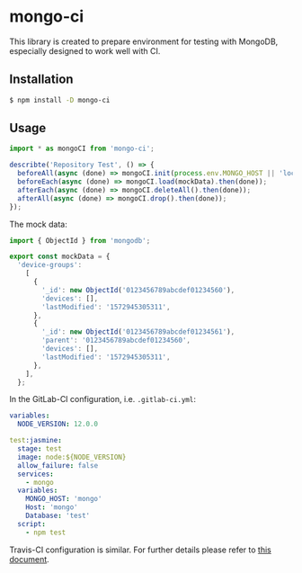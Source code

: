 # mongo-ci
This library is created to prepare environment for testing with MongoDB, especially designed to work well with CI.

## Installation
```bash
$ npm install -D mongo-ci
```

## Usage
```typescript
import * as mongoCI from 'mongo-ci';

describte('Repository Test', () => {
  beforeAll(async (done) => mongoCI.init(process.env.MONGO_HOST || 'localhost').then(done));
  beforeEach(async (done) => mongoCI.load(mockData).then(done));
  afterEach(async (done) => mongoCI.deleteAll().then(done));
  afterAll(async (done) => mongoCI.drop().then(done));
});
```

The mock data:
```typescript
import { ObjectId } from 'mongodb';

export const mockData = {
  'device-groups':
    [
      {
        '_id': new ObjectId('0123456789abcdef01234560'),
        'devices': [],
        'lastModified': '1572945305311',
      },
      {
        '_id': new ObjectId('0123456789abcdef01234561'),
        'parent': '0123456789abcdef01234560',
        'devices': [],
        'lastModified': '1572945305311',
      },
    ],
  };
```

In the GitLab-CI configuration, i.e. `.gitlab-ci.yml`:
```yaml
variables:
  NODE_VERSION: 12.0.0

test:jasmine:
  stage: test
  image: node:${NODE_VERSION}
  allow_failure: false
  services:
    - mongo
  variables:
    MONGO_HOST: 'mongo'
    Host: 'mongo'
    Database: 'test'
  script:
    - npm test
```
Travis-CI configuration is similar. For further details please refer to [this document](https://docs.travis-ci.com/user/database-setup/#mongodb).
